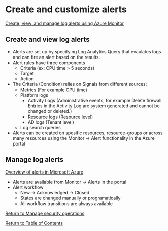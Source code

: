 # Create and customize alerts

[Create, view, and manage log alerts using Azure Monitor](https://docs.microsoft.com/en-us/azure/azure-monitor/alerts/alerts-log)

## Create and view log alerts

* Alerts are set up by specifying Log Analytics Query that evaulates logs and can fire an alert based on the results.
* Alert rules have three components
   * Criteria (ex: CPU time > 5 seconds)
   * Target
   * Action
* The Criteria (Condition) relies on Signals from different sources:
   * Metrics (For example CPU time)
   * Platform logs 
      * Activity Logs (Administrative events, for example Delete firewall. Entries in the Activity Log are system generated and cannot be changed or deleted.)
      * Resource logs (Resource level)
      * AD logs (Tenant level)
   * Log search queries
* Alerts can be created on spesific resources, resource-groups or across many resources using the Monitor -> Alert functionality in the Azure portal

## Manage log alerts

[Overview of alerts in Microsoft Azure](https://docs.microsoft.com/en-us/azure/azure-monitor/alerts/alerts-overview)

* Alerts are available from Monitor -> Alerts in the portal
* Alert workflow
   * New -> Acknowledged -> Closed
   * States are changed manually or programatically
   * All workflow transitions are always available

[Return to Manage security operations](README.md)

[Return to Table of Contents](../README.md)